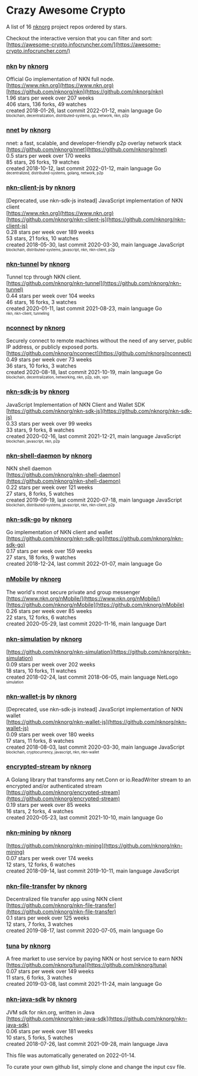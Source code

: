 # Crazy Awesome Crypto
A list of 16 [nknorg](https://github.com/nknorg) project repos ordered by stars.  

Checkout the interactive version that you can filter and sort: 
[https://awesome-crypto.infocruncher.com/](https://awesome-crypto.infocruncher.com/)  


### [nkn](https://github.com/nknorg/nkn) by [nknorg](https://github.com/nknorg)  
Official Go implementation of NKN full node.  
[https://www.nkn.org](https://www.nkn.org)  
[https://github.com/nknorg/nkn](https://github.com/nknorg/nkn)  
1.96 stars per week over 207 weeks  
406 stars, 136 forks, 49 watches  
created 2018-01-26, last commit 2022-01-12, main language Go  
<sub><sup>blockchain, decentralization, distributed-systems, go, network, nkn, p2p</sup></sub>


### [nnet](https://github.com/nknorg/nnet) by [nknorg](https://github.com/nknorg)  
nnet: a fast, scalable, and developer-friendly p2p overlay network stack  
[https://github.com/nknorg/nnet](https://github.com/nknorg/nnet)  
0.5 stars per week over 170 weeks  
85 stars, 26 forks, 19 watches  
created 2018-10-12, last commit 2022-01-12, main language Go  
<sub><sup>decentralized, distributed-systems, golang, network, p2p</sup></sub>


### [nkn-client-js](https://github.com/nknorg/nkn-client-js) by [nknorg](https://github.com/nknorg)  
[Deprecated, use nkn-sdk-js instead] JavaScript implementation of NKN client  
[https://www.nkn.org](https://www.nkn.org)  
[https://github.com/nknorg/nkn-client-js](https://github.com/nknorg/nkn-client-js)  
0.28 stars per week over 189 weeks  
53 stars, 21 forks, 10 watches  
created 2018-05-30, last commit 2020-03-30, main language JavaScript  
<sub><sup>blockchain, distributed-systems, javascript, nkn, nkn-client, p2p</sup></sub>


### [nkn-tunnel](https://github.com/nknorg/nkn-tunnel) by [nknorg](https://github.com/nknorg)  
Tunnel tcp through NKN client.  
[https://github.com/nknorg/nkn-tunnel](https://github.com/nknorg/nkn-tunnel)  
0.44 stars per week over 104 weeks  
46 stars, 16 forks, 3 watches  
created 2020-01-11, last commit 2021-08-23, main language Go  
<sub><sup>nkn, nkn-client, tunneling</sup></sub>


### [nconnect](https://github.com/nknorg/nconnect) by [nknorg](https://github.com/nknorg)  
Securely connect to remote machines without the need of any server, public IP address, or publicly exposed ports.  
[https://github.com/nknorg/nconnect](https://github.com/nknorg/nconnect)  
0.49 stars per week over 73 weeks  
36 stars, 10 forks, 3 watches  
created 2020-08-18, last commit 2021-10-19, main language Go  
<sub><sup>blockchain, decentralization, networking, nkn, p2p, sdn, vpn</sup></sub>


### [nkn-sdk-js](https://github.com/nknorg/nkn-sdk-js) by [nknorg](https://github.com/nknorg)  
JavaScript Implementation of NKN Client and Wallet SDK  
[https://github.com/nknorg/nkn-sdk-js](https://github.com/nknorg/nkn-sdk-js)  
0.33 stars per week over 99 weeks  
33 stars, 9 forks, 8 watches  
created 2020-02-16, last commit 2021-12-21, main language JavaScript  
<sub><sup>blockchain, javascript, nkn, p2p</sup></sub>


### [nkn-shell-daemon](https://github.com/nknorg/nkn-shell-daemon) by [nknorg](https://github.com/nknorg)  
NKN shell daemon  
[https://github.com/nknorg/nkn-shell-daemon](https://github.com/nknorg/nkn-shell-daemon)  
0.22 stars per week over 121 weeks  
27 stars, 8 forks, 5 watches  
created 2019-09-19, last commit 2020-07-18, main language JavaScript  
<sub><sup>blockchain, distributed-systems, javascript, nkn, nkn-client, p2p</sup></sub>


### [nkn-sdk-go](https://github.com/nknorg/nkn-sdk-go) by [nknorg](https://github.com/nknorg)  
Go implementation of NKN client and wallet  
[https://github.com/nknorg/nkn-sdk-go](https://github.com/nknorg/nkn-sdk-go)  
0.17 stars per week over 159 weeks  
27 stars, 18 forks, 9 watches  
created 2018-12-24, last commit 2022-01-07, main language Go  


### [nMobile](https://github.com/nknorg/nMobile) by [nknorg](https://github.com/nknorg)  
The world's most secure private and group messenger  
[https://www.nkn.org/nMobile/](https://www.nkn.org/nMobile/)  
[https://github.com/nknorg/nMobile](https://github.com/nknorg/nMobile)  
0.26 stars per week over 85 weeks  
22 stars, 12 forks, 6 watches  
created 2020-05-29, last commit 2020-11-16, main language Dart  


### [nkn-simulation](https://github.com/nknorg/nkn-simulation) by [nknorg](https://github.com/nknorg)  
  
[https://github.com/nknorg/nkn-simulation](https://github.com/nknorg/nkn-simulation)  
0.09 stars per week over 202 weeks  
18 stars, 10 forks, 11 watches  
created 2018-02-24, last commit 2018-06-05, main language NetLogo  
<sub><sup>simulation</sup></sub>


### [nkn-wallet-js](https://github.com/nknorg/nkn-wallet-js) by [nknorg](https://github.com/nknorg)  
[Deprecated, use nkn-sdk-js instead] JavaScript implementation of NKN wallet  
[https://github.com/nknorg/nkn-wallet-js](https://github.com/nknorg/nkn-wallet-js)  
0.09 stars per week over 180 weeks  
17 stars, 11 forks, 8 watches  
created 2018-08-03, last commit 2020-03-30, main language JavaScript  
<sub><sup>blockchain, cryptocurrency, javascript, nkn, nkn-wallet</sup></sub>


### [encrypted-stream](https://github.com/nknorg/encrypted-stream) by [nknorg](https://github.com/nknorg)  
A Golang library that transforms any net.Conn or io.ReadWriter stream to an encrypted and/or authenticated stream  
[https://github.com/nknorg/encrypted-stream](https://github.com/nknorg/encrypted-stream)  
0.19 stars per week over 85 weeks  
16 stars, 2 forks, 4 watches  
created 2020-05-23, last commit 2021-10-10, main language Go  


### [nkn-mining](https://github.com/nknorg/nkn-mining) by [nknorg](https://github.com/nknorg)  
  
[https://github.com/nknorg/nkn-mining](https://github.com/nknorg/nkn-mining)  
0.07 stars per week over 174 weeks  
12 stars, 12 forks, 6 watches  
created 2018-09-14, last commit 2019-10-11, main language JavaScript  


### [nkn-file-transfer](https://github.com/nknorg/nkn-file-transfer) by [nknorg](https://github.com/nknorg)  
Decentralized file transfer app using NKN client  
[https://github.com/nknorg/nkn-file-transfer](https://github.com/nknorg/nkn-file-transfer)  
0.1 stars per week over 125 weeks  
12 stars, 7 forks, 3 watches  
created 2019-08-17, last commit 2020-07-05, main language Go  


### [tuna](https://github.com/nknorg/tuna) by [nknorg](https://github.com/nknorg)  
A free market to use service by paying NKN or host service to earn NKN    
[https://github.com/nknorg/tuna](https://github.com/nknorg/tuna)  
0.07 stars per week over 149 weeks  
11 stars, 6 forks, 3 watches  
created 2019-03-08, last commit 2021-11-24, main language Go  


### [nkn-java-sdk](https://github.com/nknorg/nkn-java-sdk) by [nknorg](https://github.com/nknorg)  
JVM sdk for nkn.org, written in Java  
[https://github.com/nknorg/nkn-java-sdk](https://github.com/nknorg/nkn-java-sdk)  
0.06 stars per week over 181 weeks  
10 stars, 5 forks, 5 watches  
created 2018-07-26, last commit 2021-09-28, main language Java  


This file was automatically generated on 2022-01-14.  

To curate your own github list, simply clone and change the input csv file.  